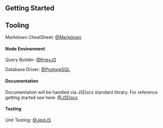 ## Getting Started

## Tooling
Markdown CheatSheet: [@Markdown](https://github.com/adam-p/markdown-here/wiki/Markdown-Cheatsheet#links)
#### Node Environment
Query Builder: [@KnexJS](https://knexjs.org/ "Knex Query Builder Documentation")

Database Driver: [@PostgreSQL](https://github.com/brianc/node-postgres "PostgreSQL driver for node")
#### Documentation
Documentation will be handled via JSDocs standard library. For reference getting started see here: [@JSDocs](http://usejsdoc.org/index.html "JSDocs Home Page")
#### Testing
Unit Testing: [@JestJS](https://jestjs.io/docs/en/api "Jest API Documentation")
